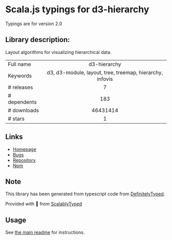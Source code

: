 
# Scala.js typings for d3-hierarchy

Typings are for version 2.0

## Library description:
Layout algorithms for visualizing hierarchical data.

|                    |                 |
| ------------------ | :-------------: |
| Full name          | d3-hierarchy |
| Keywords           | d3, d3-module, layout, tree, treemap, hierarchy, infovis |
| # releases         | 7 |
| # dependents       | 183 |
| # downloads        | 46431414 |
| # stars            | 1 |

## Links
- [Homepage](https://d3js.org/d3-hierarchy/)
- [Bugs](https://github.com/d3/d3-hierarchy/issues)
- [Repository](https://github.com/d3/d3-hierarchy)
- [Npm](https://www.npmjs.com/package/d3-hierarchy)
    


## Note
This library has been generated from typescript code from [DefinitelyTyped](https://definitelytyped.org).

Provided with :purple_heart: from [ScalablyTyped](https://github.com/oyvindberg/ScalablyTyped)

## Usage
See [the main readme](../../readme.md) for instructions.


